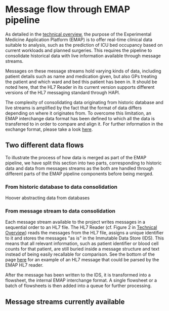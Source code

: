 # Message flow through EMAP pipeline
As detailed in the [technical overview](./Technical_overview_of_EMAP.md), the purpose of the Experimental Medicine
Application Platform (EMAP) is to offer real-time clinical data suitable to analysis, such as the prediction of ICU 
bed occupancy based on current workloads and planned surgeries. This requires the pipeline to consolidate historical
data with live information available through message streams. 

Messages on these message streams hold varying kinds of data, including patient details such as name and medication 
given, but also GPs treating the patient and which ward and bed this patient has been in. 
It should be noted here, that the HL7 Reader in its current version supports different versions of the HL7 messaging 
standard through HAPI. 

The complexity of consolidating data originating from historic database and live streams is amplified by the fact that 
the format of data differs depending on where it originates from. To overcome this limitation, an EMAP interchange data
format has been defined to which all the data is transferred to in order to compare and align it. For further 
information in the exchange format, please take a look [here](./Interchange_format.md). 


## Two different data flows
To illustrate the process of how data is merged as part of the EMAP pipeline, we have split this section into two parts,
corresponding to historic data and data from messages streams as the both are handled through different parts of the 
EMAP pipeline components before being merged.

### From historic database to data consolidation

Hoover abstracting data from databases

### From message stream to data consolidation

Each message stream available to the project writes messages in a sequential order to an HL7 file. The HL7 Reader (cf. 
Figure 2 in [Technical Overview](./Technical_overview_of_EMAP.md)) reads the messages from the HL7 file, assigns a 
unique identifier to it and stores the messages "as is" in the Immutable Data Store (IDS). This means that all relevant 
information, such as patient identifier or blood cell counts for that patient, are still buried inside a message 
structure and text instead of being easily recallable for comparison. See the bottom of the page 
[here](https://www.lyniate.com/knowledge-hub/hl7-oru-message/) for an example of an HL7 message that could be parsed by
the EMAP HL7 reader.

After the message has been written to the IDS, it is transformed into a flowsheet, the internal EMAP interchange format.
A single flowsheet or a batch of flowsheets is then added into a queue for further processing. 




## Message streams currently available

